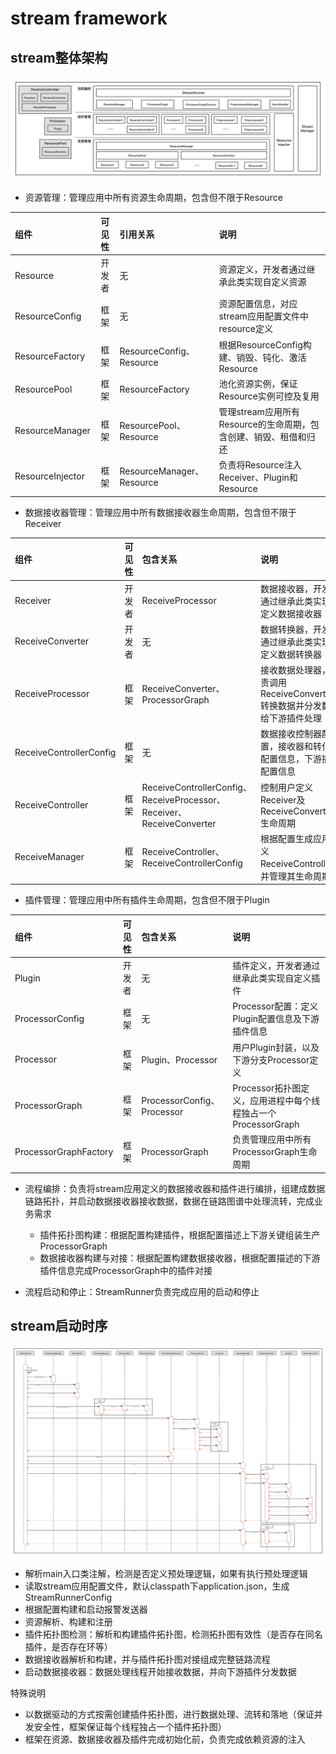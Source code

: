 # stream framework

## stream整体架构

![stream_architecture](https://github.com/frankcl/stream/blob/main/image/stream_architecture.png)

* 资源管理：管理应用中所有资源生命周期，包含但不限于Resource

| 组件               | 可见性 | 引用关系                     | 说明                                      |
|:-----------------|:---:|:-------------------------|:----------------------------------------|
| Resource         | 开发者 | 无                        | 资源定义，开发者通过继承此类实现自定义资源                   |
 | ResourceConfig   | 框架  | 无                        | 资源配置信息，对应stream应用配置文件中resource定义        |
| ResourceFactory  | 框架  | ResourceConfig、Resource  | 根据ResourceConfig构建、销毁、钝化、激活Resource     |
| ResourcePool     | 框架  | ResourceFactory          | 池化资源实例，保证Resource实例可控及复用                |
 | ResourceManager  | 框架  | ResourcePool、Resource    | 管理stream应用所有Resource的生命周期，包含创建、销毁、租借和归还 |
| ResourceInjector | 框架  | ResourceManager、Resource | 负责将Resource注入Receiver、Plugin和Resource   |

* 数据接收器管理：管理应用中所有数据接收器生命周期，包含但不限于Receiver

| 组件                      | 可见性 | 包含关系                                                               | 说明                                           |
|:------------------------|:---:|:-------------------------------------------------------------------|:---------------------------------------------|
| Receiver                | 开发者 | ReceiveProcessor                                                   | 数据接收器，开发者通过继承此类实现自定义数据接收器                    |
| ReceiveConverter        | 开发者 | 无                                                                  | 数据转换器，开发者通过继承此类实现自定义数据转换器                    |
| ReceiveProcessor        | 框架  | ReceiveConverter、ProcessorGraph                                    | 接收数据处理器，负责调用ReceiveConverter转换数据并分发数据给下游插件处理 |
| ReceiveControllerConfig | 框架  | 无                                                                  | 数据接收控制器配置，接收器和转化器配置信息，下游插件配置信息               |
| ReceiveController       | 框架  | ReceiveControllerConfig、ReceiveProcessor、Receiver、ReceiveConverter | 控制用户定义Receiver及ReceiveConverter生命周期          |
| ReceiveManager          | 框架  | ReceiveController、ReceiveControllerConfig                          | 根据配置生成应用定义ReceiveController，并管理其生命周期         |

* 插件管理：管理应用中所有插件生命周期，包含但不限于Plugin

| 组件                    | 可见性 | 包含关系                      | 说明                                         |
|:----------------------|:---:|:--------------------------|:-------------------------------------------|
| Plugin                | 开发者 | 无                         | 插件定义，开发者通过继承此类实现自定义插件                      |
| ProcessorConfig       | 框架  | 无                         | Processor配置：定义Plugin配置信息及下游插件信息            |
| Processor             | 框架  | Plugin、Processor          | 用户Plugin封装，以及下游分支Processor定义               |
| ProcessorGraph        | 框架  | ProcessorConfig、Processor | Processor拓扑图定义，应用进程中每个线程独占一个ProcessorGraph |
| ProcessorGraphFactory | 框架  | ProcessorGraph            | 负责管理应用中所有ProcessorGraph生命周期                |

* 流程编排：负责将stream应用定义的数据接收器和插件进行编排，组建成数据链路拓扑，并启动数据接收器接收数据，数据在链路图谱中处理流转，完成业务需求
  * 插件拓扑图构建：根据配置构建插件，根据配置描述上下游关键组装生产ProcessorGraph
  * 数据接收器构建与对接：根据配置构建数据接收器，根据配置描述的下游插件信息完成ProcessorGraph中的插件对接

* 流程启动和停止：StreamRunner负责完成应用的启动和停止

## stream启动时序
![stream_bootstrap_timeline](https://github.com/frankcl/stream/blob/main/image/stream_bootstrap_timeline.png)

* 解析main入口类注解，检测是否定义预处理逻辑，如果有执行预处理逻辑
* 读取stream应用配置文件，默认classpath下application.json，生成StreamRunnerConfig
* 根据配置构建和启动报警发送器
* 资源解析、构建和注册
* 插件拓扑图检测：解析和构建插件拓扑图，检测拓扑图有效性（是否存在同名插件，是否存在环等）
* 数据接收器解析和构建，并与插件拓扑图对接组成完整链路流程
* 启动数据接收器：数据处理线程开始接收数据，并向下游插件分发数据

特殊说明
* 以数据驱动的方式按需创建插件拓扑图，进行数据处理、流转和落地（保证并发安全性，框架保证每个线程独占一个插件拓扑图）
* 框架在资源、数据接收器及插件完成初始化前，负责完成依赖资源的注入

